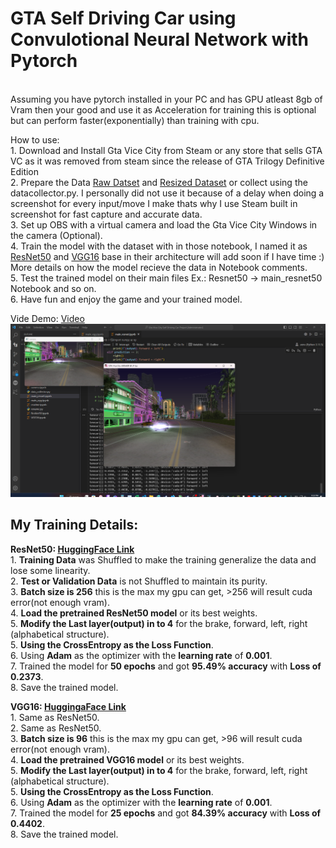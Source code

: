 # **GTA Self Driving Car using Convulotional Neural Network with Pytorch**
<br>Assuming you have pytorch installed in your PC and has GPU atleast 8gb of Vram then your good and use it as Acceleration for training this is optional but can perform faster(exponentially) than training with cpu.


How to use: <br>1. Download and Install Gta Vice City from Steam or any store that sells GTA VC as it was removed from steam since the release of GTA Trilogy Definitive Edition <br> 2. Prepare the Data [Raw Datset](https://www.kaggle.com/datasets/rjrendonrj/gta-vice-city-self-driving-car-raw-dataset) and [Resized Dataset](https://www.kaggle.com/datasets/rjrendonrj/gta-vice-city-self-driving-car-resized-dataset) or collect using the datacollector.py. I personally did not use it because of a delay when doing a screenshot for every input/move I make thats why I use Steam built in screenshot for fast capture and accurate data.<br> 3. Set up OBS with a virtual camera and load the Gta Vice City Windows in the camera (Optional). <br> 4. Train the model with the dataset with in those notebook, I named it as [ResNet50](https://arxiv.org/pdf/1512.03385.pdf) and [VGG16](https://arxiv.org/pdf/1409.1556.pdf) base in their architecture will add soon if I have time :) More details on how the model recieve the data in Notebook comments. <br> 5. Test the trained model on their main files Ex.: Resnet50 -> main_resnet50 Notebook and so on. <br> 6. Have fun and enjoy the game and your trained model.

Vide Demo: [Video](https://drive.google.com/file/d/1wg1Fhn8sxOJMqGeYTyo_8Vtgg2Vd7Jh-/view?usp=drive_link)
![sdc](./SDC_img.png)

## My Training Details:
**ResNet50: [HuggingFace Link](https://huggingface.co/rj1323/GTA-Vice_City_Autonomous_ResNet-50_Model)**<br> 1. **Training Data** was Shuffled to make the training generalize the data and lose some linearity.<br> 2. **Test or Validation Data** is not Shuffled to maintain its purity.<br> 3. **Batch size is 256** this is the max my gpu can get, >256 will result cuda error(not enough vram). <br> 4. **Load the pretrained ResNet50 model** or its best weights. <br>5. **Modify the Last layer(output) in to 4** for the brake, forward, left, right (alphabetical structure). <br> 5. **Using the CrossEntropy as the Loss Function**. <br> 6. Using **Adam** as the optimizer with the **learning rate** of **0.001**. <br> 7. Trained the model for **50 epochs** and got **95.49% accuracy** with **Loss of 0.2373**. <br> 8. Save the trained model.

**VGG16: [HuggingaFace Link](https://huggingface.co/rj1323/GTA-Vice_City_Autonomous_VGG16_Model)**<br> 1. Same as ResNet50.<br> 2. Same as ResNet50.<br> 3. **Batch size is 96** this is the max my gpu can get, >96 will result cuda error(not enough vram). <br> 4. **Load the pretrained VGG16 model** or its best weights. <br>5. **Modify the Last layer(output) in to 4** for the brake, forward, left, right (alphabetical structure). <br> 5. **Using the CrossEntropy as the Loss Function**. <br> 6. Using **Adam** as the optimizer with the **learning rate** of **0.001**. <br> 7. Trained the model for **25 epochs** and got **84.39% accuracy** with **Loss of 0.4402**. <br> 8. Save the trained model. 